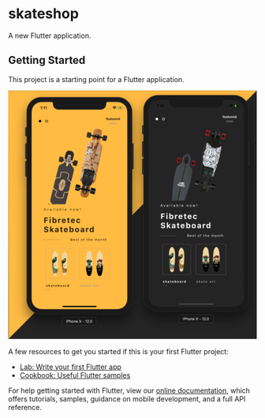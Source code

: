 # skateshop

A new Flutter application.

## Getting Started

This project is a starting point for a Flutter application.

![Screen Shot 2019-09-12 at 12 03 50 PM](https://github.com/sinyozz/skateshop/blob/master/assets/skate.png)


A few resources to get you started if this is your first Flutter project:

- [Lab: Write your first Flutter app](https://flutter.dev/docs/get-started/codelab)
- [Cookbook: Useful Flutter samples](https://flutter.dev/docs/cookbook)

For help getting started with Flutter, view our
[online documentation](https://flutter.dev/docs), which offers tutorials,
samples, guidance on mobile development, and a full API reference.
